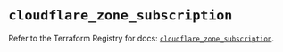 # `cloudflare_zone_subscription`

Refer to the Terraform Registry for docs: [`cloudflare_zone_subscription`](https://registry.terraform.io/providers/cloudflare/cloudflare/5.7.0/docs/resources/zone_subscription).

